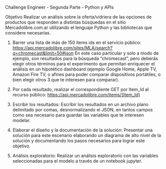 Challenge Engineer - Segunda Parte - Python y APIs

Objetivo 
Realizar un análisis sobre la oferta/vidriera de las opciones de productos que responden a distintas búsquedas en el sitio Mercadolibre.com.ar  utilizando el lenguaje Python y las bibliotecas que considere necesarias.

1) Barrer una lista de más de 150 ítems ids en el servicio público:
https://api.mercadolibre.com/sites/MLA/search?q=chromecast&limit=50#json 
En este caso particular y solo a modo de ejemplo, son resultados para la búsqueda “chromecast”, pero deberás elegir otros términos para el experimento que permitan enriquecer el análisis en un hipotético dashboard (ejemplo Google Home, Apple TV, Amazon Fire TV, o afines para poder comparar dispositivos portátiles, o bien elegir otros 3 que te interesen para comparar). 

2) Por cada resultado, realizar el correspondiente GET por Item_Id al recurso público:
https://api.mercadolibre.com/items/{Item_Id} 

3) Escribir los resultados:
Escribir los resultados en un archivo plano delimitado por comas, desnormalizando el JSON, en tantos campos como sea necesario para guardar las variables que te interesen modelar.

4) Elaborar el diseño y la documentación de la solución:
Presentar una solución para este escenario elaborando un diagrama de alto nivel de la solución y documentando los pasos necesarios para lograr este objetivo.

5) Análisis exploratorio:
Realizar un análisis exploratorio con las variables seleccionadas para el modelo a través de un notebook jupyter.

